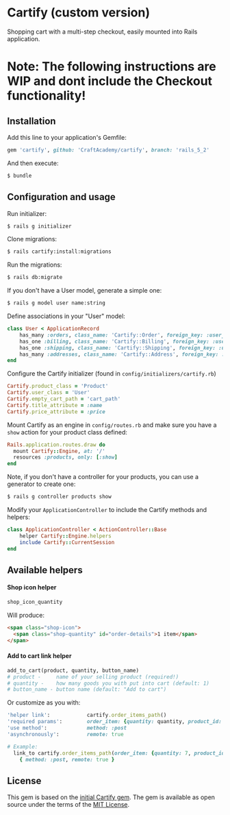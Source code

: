# Cartify (custom version)

Shopping cart with a multi-step checkout, easily mounted into Rails application.

# Note: The following instructions are WIP and dont include the Checkout functionality!
## Installation
Add this line to your application's Gemfile:

```ruby
gem 'cartify', github: 'CraftAcademy/cartify', branch: 'rails_5_2'
```

And then execute:
```bash
$ bundle
```

## Configuration and usage
Run initializer:
```bash
$ rails g initializer
```
Clone migrations:
```bash
$ rails cartify:install:migrations
```
Run the migrations:
```bash
$ rails db:migrate
```

If you don't have a User model, generate a simple one:
```bash
$ rails g model user name:string
```

Define associations in your "User" model:
```ruby
class User < ApplicationRecord
    has_many :orders, class_name: 'Cartify::Order', foreign_key: :user_id
    has_one :billing, class_name: 'Cartify::Billing', foreign_key: :user_id
    has_one :shipping, class_name: 'Cartify::Shipping', foreign_key: :user_id
    has_many :addresses, class_name: 'Cartify::Address', foreign_key: :user_id
end
```
Configure the Cartify initializer (found in `config/initializers/cartify.rb`)
```ruby
Cartify.product_class = 'Product'
Cartify.user_class = 'User'
Cartify.empty_cart_path = 'cart_path'
Cartify.title_attribute = :name
Cartify.price_attribute = :price
```
Mount Cartify as an engine in `config/routes.rb` and make sure you have a `show` action for your product class defined:

```ruby
Rails.application.routes.draw do
  mount Cartify::Engine, at: '/'
  resources :products, only: [:show]
end
```


Note, if you don't have a controller for your products, you can use a generator to create one:

```bash
$ rails g controller products show
```

Modify your `ApplicationController` to include the Cartify methods and helpers:

```ruby
class ApplicationController < ActionController::Base
    helper Cartify::Engine.helpers
    include Cartify::CurrentSession
end
```

## Available helpers
  #### Shop icon helper
  ```ruby
  shop_icon_quantity
  ```
  Will produce:
  ```html
 <span class="shop-icon">
    <span class="shop-quantity" id="order-details">1 item</span>
  </span>
  ```
  #### Add to cart link helper
  ```ruby
  add_to_cart(product, quantity, button_name)
  # product -     name of your selling product (required!)
  # quantity -    how many goods you with put into cart (default: 1)
  # button_name - button name (default: "Add to cart")
  ```
  Or customize as you with:
  ```ruby
  'helper link':            cartify.order_items_path()
  'required params':        order_item: {quantity: quantity, product_id: product.id}
  'use method':             method: :post
  'asynchronously':         remote: true

  # Example:
    link_to cartify.order_items_path(order_item: {quantity: 7, product_id: product.id}), 
      { method: :post, remote: true }
   ```

## License
This gem is based on the [initial Cartify gem](https://rubygems.org/gems/cartify/versions/0.1.0).
The gem is available as open source under the terms of the [MIT License](http://opensource.org/licenses/MIT).
